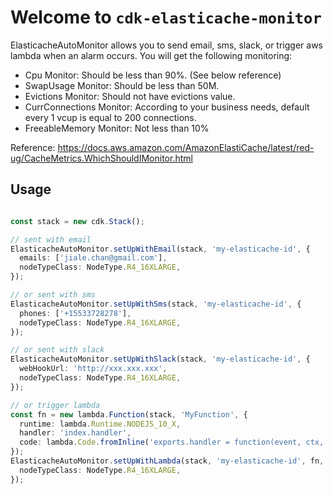 # Welcome to `cdk-elasticache-monitor`

ElasticacheAutoMonitor allows you to send email, sms, slack, or trigger aws lambda when an alarm occurs.
You will get the following monitoring:
  * Cpu Monitor: Should be less than 90%. (See below reference)
  * SwapUsage Monitor: Should be less than 50M.
  * Evictions Monitor: Should not have evictions value.
  * CurrConnections Monitor: According to your business needs, default every 1 vcup is equal to 200 connections.
  * FreeableMemory Monitor: Not less than 10%

Reference: https://docs.aws.amazon.com/AmazonElastiCache/latest/red-ug/CacheMetrics.WhichShouldIMonitor.html

## Usage
```typescript

const stack = new cdk.Stack();

// sent with email
ElasticacheAutoMonitor.setUpWithEmail(stack, 'my-elasticache-id', {
  emails: ['jiale.chan@gmail.com'],
  nodeTypeClass: NodeType.R4_16XLARGE,
});

// or sent with sms
ElasticacheAutoMonitor.setUpWithSms(stack, 'my-elasticache-id', {
  phones: ['+15533728278'],
  nodeTypeClass: NodeType.R4_16XLARGE,
});

// or sent with slack
ElasticacheAutoMonitor.setUpWithSlack(stack, 'my-elasticache-id', {
  webHookUrl: 'http://xxx.xxx.xxx',
  nodeTypeClass: NodeType.R4_16XLARGE,
});

// or trigger lambda
const fn = new lambda.Function(stack, 'MyFunction', {
  runtime: lambda.Runtime.NODEJS_10_X,
  handler: 'index.handler',
  code: lambda.Code.fromInline('exports.handler = function(event, ctx, cb) { return cb(null, "hi"); }'),
});
ElasticacheAutoMonitor.setUpWithLambda(stack, 'my-elasticache-id', fn, {
  nodeTypeClass: NodeType.R4_16XLARGE,
});
```